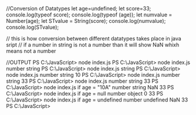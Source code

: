 //Conversion of Datatypes
let age=undefined;
let score=33;
console.log(typeof score);
console.log(typeof (age));
let numvalue = Number(age);
let STvalue = String(score);
console.log(numvalue);
console.log(STvalue);

// this is how conversion between different datatypes takes place in java sript
// if a number in string is not a number than it will show NaN whixh means not a number

//OUTPUT
PS C:\JavaScript> node index.js
PS C:\JavaScript> node index.js
number
string
PS C:\JavaScript> node index.js
string
PS C:\JavaScript> node index.js
number
string
10
PS C:\JavaScript> node index.js
number
string
33
PS C:\JavaScript> node index.js
number
string
33
PS C:\JavaScript> node index.js
if age = "10A"
number
string
NaN
33
PS C:\JavaScript> node index.js
if age = null
number
object
0
33
PS C:\JavaScript> node index.js
if age = undefined
number
undefined
NaN
33
PS C:\JavaScript>



